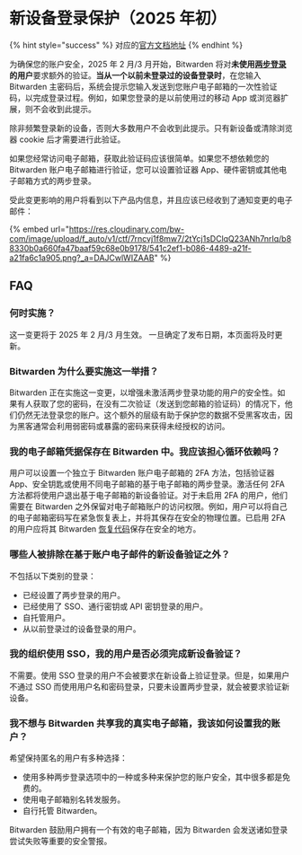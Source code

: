 # 新设备登录保护（2025 年初）

{% hint style="success" %}
对应的[官方文档地址](https://bitwarden.com/help/new-device-verification/)
{% endhint %}

为确保您的账户安全，2025 年 2 月/3 月开始，Bitwarden 将对**未使用**[**两步登录**](../two-step-login/two-step-login-methods.md)**的用户**要求额外的验证。**当从一个以前未登录过的设备登录时**，在您输入 Bitwarden 主密码后，系统会提示您输入发送到您账户电子邮箱的一次性验证码，以完成登录过程。例如，如果您登录的是以前使用过的移动 App 或浏览器扩展，则不会收到此提示。

除非频繁登录新的设备，否则大多数用户不会收到此提示。只有新设备或清除浏览器 cookie 后才需要进行此验证。

如果您经常访问电子邮箱，获取此验证码应该很简单。如果您不想依赖您的 Bitwarden 账户电子邮箱进行验证，您可以设置验证器 App、硬件密钥或其他电子邮箱方式的两步登录。

受此变更影响的用户将看到以下产品内信息，并且应该已经收到了通知变更的电子邮件：

{% embed url="https://res.cloudinary.com/bw-com/image/upload/f_auto/v1/ctf/7rncvj1f8mw7/2tYcj1sDClqQ23ANh7nrIq/b88330b0a660fa47baaf59c68e0b9178/541c2ef1-b086-4489-a21f-a21fa6c1a905.png?_a=DAJCwlWIZAAB" %}

## FAQ

### 何时实施？ <a href="#when-will-this-happen" id="when-will-this-happen"></a>

这一变更将于 2025 年 2 月/3 月生效。 一旦确定了发布日期，本页面将及时更新。

### Bitwarden 为什么要实施这一举措？ <a href="#why-is-bitwarden-implementing-this" id="why-is-bitwarden-implementing-this"></a>

Bitwarden 正在实施这一变更，以增强未激活两步登录功能的用户的安全性。如果有人获取了您的密码，在没有二次验证（发送到您邮箱的验证码）的情况下，他们仍然无法登录您的账户。这个额外的层级有助于保护您的数据不受黑客攻击，因为黑客通常会利用弱密码或暴露的密码来获得未经授权的访问。

### 我的电子邮箱凭据保存在 Bitwarden 中。我应该担心循环依赖吗？ <a href="#my-email-credentials-are-saved-in-bitwarden.-should-i-be-worried-about-a-circular-dependency" id="my-email-credentials-are-saved-in-bitwarden.-should-i-be-worried-about-a-circular-dependency"></a>

用户可以设置一个独立于 Bitwarden 账户电子邮箱的 2FA 方法，包括验证器 App、安全钥匙或使用不同电子邮箱的基于电子邮箱的两步登录。激活任何 2FA 方法都将使用户退出基于电子邮箱的新设备验证。对于未启用 2FA 的用户，他们需要在 Bitwarden 之外保留对电子邮箱账户的访问权限。例如，用户可以将自己的电子邮箱密码写在紧急恢复表上，并将其保存在安全的物理位置。已启用 2FA 的用户应将其 Bitwarden [恢复代码](../two-step-login/recovery-codes.md)保存在安全的地方。

### 哪些人被排除在基于账户电子邮件的新设备验证之外？ <a href="#who-is-excluded-from-this-account-email-based-new-device-verification" id="who-is-excluded-from-this-account-email-based-new-device-verification"></a>

不包括以下类别的登录：

* 已经设置了两步登录的用户。
* 已经使用了 SSO、通行密钥或 API 密钥登录的用户。
* 自托管用户。
* 从以前登录过的设备登录的用户。

### 我的组织使用 SSO，我的用户是否必须完成新设备验证？ <a href="#my-organization-users-sso-do-my-users-have-to-complete-new-device-verification" id="my-organization-users-sso-do-my-users-have-to-complete-new-device-verification"></a>

不需要。使用 SSO 登录的用户不会被要求在新设备上验证登录。但是，如果用户不通过 SSO 而使用用户名和密码登录，只要未设置两步登录，就会被要求验证新设备。

### 我不想与 Bitwarden 共享我的真实电子邮箱，我该如何设置我的账户？ <a href="#i-do-not-want-to-share-my-real-email-with-bitwarden-how-can-i-set-up-my-account" id="i-do-not-want-to-share-my-real-email-with-bitwarden-how-can-i-set-up-my-account"></a>

希望保持匿名的用户有多种选择：

* 使用多种两步登录选项中的一种或多种来保护您的账户安全，其中很多都是免费的。
* 使用电子邮箱别名转发服务。
* 自行托管 Bitwarden。

Bitwarden 鼓励用户拥有一个有效的电子邮箱，因为 Bitwarden 会发送诸如登录尝试失败等重要的安全警报。
